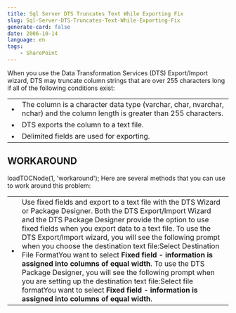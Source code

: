 ```yaml
---
title: Sql Server DTS Truncates Text While Exporting Fix
slug: Sql-Server-DTS-Truncates-Text-While-Exporting-Fix
generate-card: false
date: 2006-10-14
language: en
tags:
    - SharePoint
---
```



When you use the Data Transformation Services (DTS) Export/Import wizard, DTS may truncate column strings that are over 255 characters long if all of the following conditions exist:

|   |                                                                                                                              |
| - | ---------------------------------------------------------------------------------------------------------------------------- |
| • | The column is a character data type (varchar, char, nvarchar, nchar) and the column length is greater than 255 characters.   |
| • | DTS exports the column to a text file.                                                                                       |
| • | Delimited fields are used for exporting.                                                                                     |

  


## WORKAROUND

loadTOCNode(1, 'workaround'); Here are several methods that you can use to work around this problem:

|   |                                                                                                                                                                                                                                                                                                                                                                                                                                                                                                                                                                                                                                                                                                            |
| - | ---------------------------------------------------------------------------------------------------------------------------------------------------------------------------------------------------------------------------------------------------------------------------------------------------------------------------------------------------------------------------------------------------------------------------------------------------------------------------------------------------------------------------------------------------------------------------------------------------------------------------------------------------------------------------------------------------------- |
| • | Use fixed fields and export to a text file with the DTS Wizard or Package Designer. Both the DTS Export/Import Wizard and the DTS Package Designer provide the option to use fixed fields when you export data to a text file.  To use the DTS Export/Import wizard, you will see the following prompt when you choose the destination text file:Select Destination File FormatYou want to select **Fixed field - information is assigned into columns of equal width**.  To use the DTS Package Designer, you will see the following prompt when you are setting up the destination text file:Select file formatYou want to select **Fixed field - information is assigned into columns of equal width**. |